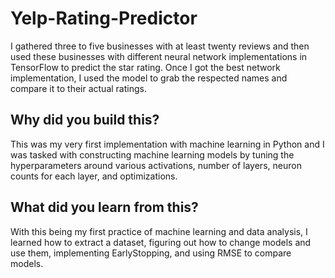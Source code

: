 # Yelp-Rating-Predictor
I gathered three to five businesses with at least twenty reviews and then used these businesses with different neural network implementations in TensorFlow to predict the star rating. Once I got the best network implementation, I used the model to grab the respected names and compare it to their actual ratings.
   
## Why did you build this?
This was my very first implementation with machine learning in Python and I was tasked with constructing machine learning models by tuning the hyperparameters around various activations, number of layers, neuron counts for each layer, and optimizations.

## What did you learn from this?
With this being my first practice of machine learning and data analysis, I learned how to extract a dataset, figuring out how to change models and use them, implementing EarlyStopping, and using RMSE to compare models.

